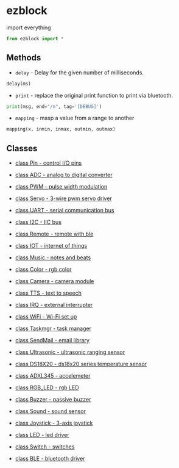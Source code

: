 # ezblock

import everything

```python
from ezblock import *
```

## Methods

- `delay` - Delay for the given number of milliseconds.

```python
delay(ms)
```

- `print` - replace the original print function to print via bluetooth.

```python
print(msg, end="/n", tag='[DEBUG]')
```

- `mapping` - masp a value from a range to another

```python
mapping(x, inmin, inmax, outmin, outmax)
```

## Classes

- [class Pin - control I/O pins](Pin.md)
- [class ADC - analog to digital converter](ADC.md)
- [class PWM - pulse width modulation](PWM.md)
- [class Servo - 3-wire pwm servo driver](Servo.md)
- [class UART - serial communication bus](UART.md)
- [class I2C - IIC bus](I2C.md)
- [class Remote - remote with ble](Remote.md)
- [class IOT - internet of things](IOT.md)
- [class Music - notes and beats](Music.md)
- [class Color - rgb color](Color.md)
- [class Camera - camera module](Camera.md)
- [class TTS - text to speech](TTS.md)
- [class IRQ - external interrupter](IRQ.md)
- [class WiFi - Wi-Fi set up](WiFi.md)
- [class Taskmgr - task manager](Taskmgr.md)
- [class SendMail - email library](SendMail.md)
- [class Ultrasonic - ultrasonic ranging sensor](Ultrasonic.md)
- [class DS18X20 - ds18x20 series temperature sensor](DS18X20.md)
- [class ADXL345 - accelemeter](ADXL345.md)
- [class RGB_LED - rgb LED](RGB_LED.md)
- [class Buzzer - passive buzzer](Buzzer.md)
- [class Sound - sound sensor](Sound.md)
- [class Joystick - 3-axis joystick](Joystick.md)

- [class LED - led driver](LED.md)
- [class Switch - switches](Switch.md)
- [class BLE - bluetooth driver](BLE.md)